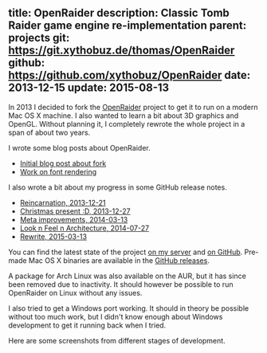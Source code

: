 title: OpenRaider
description: Classic Tomb Raider game engine re-implementation
parent: projects
git: https://git.xythobuz.de/thomas/OpenRaider
github: https://github.com/xythobuz/OpenRaider
date: 2013-12-15
update: 2015-08-13
---

In 2013 I decided to fork the [OpenRaider](http://openraider.sourceforge.net/) project to get it to run on a modern Mac OS X machine.
I also wanted to learn a bit about 3D graphics and OpenGL.
Without planning it, I completely rewrote the whole project in a span of about two years.

<!--%
printLatestRelease("xythobuz", "OpenRaider")
%-->

I wrote some blog posts about OpenRaider.

* [Initial blog post about fork](2014_03_22_openraider.html)
* [Work on font rendering](2014_06_14_trle_font.html)

I also wrote a bit about my progress in some GitHub release notes.

* [Reincarnation, 2013-12-21](https://github.com/xythobuz/OpenRaider/releases/tag/v0.1.1-20131214)
* [Christmas present :D, 2013-12-27](https://github.com/xythobuz/OpenRaider/releases/tag/v0.1.1-20131227)
* [Meta improvements, 2014-03-13](https://github.com/xythobuz/OpenRaider/releases/tag/0.1.2-20140313)
* [Look n Feel n Architecture, 2014-07-27](https://github.com/xythobuz/OpenRaider/releases/tag/0.1.3-20140727)
* [Rewrite, 2015-03-13](https://github.com/xythobuz/OpenRaider/releases/tag/0.1.4-20150313)

You can find the latest state of the project [on my server](https://git.xythobuz.de/thomas/OpenRaider) and [on GitHub](https://github.com/xythobuz/OpenRaider).
Pre-made Mac OS X binaries are available in the [GitHub releases](https://github.com/xythobuz/OpenRaider/releases).

A package for Arch Linux was also available on the AUR, but it has since been removed due to inactivity.
It should however be possible to run OpenRaider on Linux without any issues.

I also tried to get a Windows port working.
It should in theory be possible without too much work, but I didn't know enough about Windows development to get it running back when I tried.

Here are some screenshots from different stages of development.

<!--%
lightgallery([
    [ "img/openraider_screen_1.png", "Main Menu, made with imgui" ],
    [ "img/openraider_screen_2.png", "Debug UI, made with imgui" ],
    [ "img/openraider_screen_3.png", "Skeletal Mesh rendering is currently broken" ],
    [ "img/openraider_screen_4.png", "" ],
    [ "img/openraider_screen_5.png", "" ],
    [ "img/openraider_screen_6.png", "Old quake-style terminal implementation" ],
    [ "img/openraider_screen_7.png", "Old main menu" ],
    [ "img/openraider_old.png", "What I saw when it ran for the first time" ],
    [ "img/openraider_old2.png", "" ],
    [ "img/openraider_sdl2.png", "" ],
    [ "img/openraider_new.png", "" ],
    [ "img/openraider_new2.png", "" ],
    [ "img/trle_1.png", "Uuhh... Yeah..." ],
    [ "img/trle_2.png", "Not too bad...?" ],
    [ "img/trle_3.png", "Woah, progress!" ],
    [ "img/trle_4.png", "Now with proper alignment" ],
    [ "img/trle_5.png", "Trying another font file" ],
    [ "img/trle_6.png", "Fixed the lowercase p!" ],
    [ "img/trle_7.png", "And with custom lps file" ]
])
%-->

